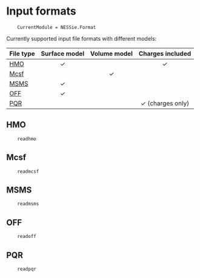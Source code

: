 # Input formats

```@meta
    CurrentModule = NESSie.Format
```

Currently supported input file formats with different models:

| File type          | Surface model | Volume model | Charges included |
|--------------------|:-------------:|:------------:|:----------------:|
| [HMO](@ref)        | ✓             |              | ✓                |
| [Mcsf](@ref)       |               | ✓            |                  |
| [MSMS](@ref)       | ✓             |              |                  |
| [OFF](@ref)        | ✓             |              |                  |
| [PQR](@ref)        |               |              | ✓ (charges only) |

## HMO
```@docs
    readhmo
```

## Mcsf
```@docs
    readmcsf
```

## MSMS
```@docs
    readmsms
```

## OFF
```@docs
    readoff
```

## PQR
```@docs
    readpqr
```
